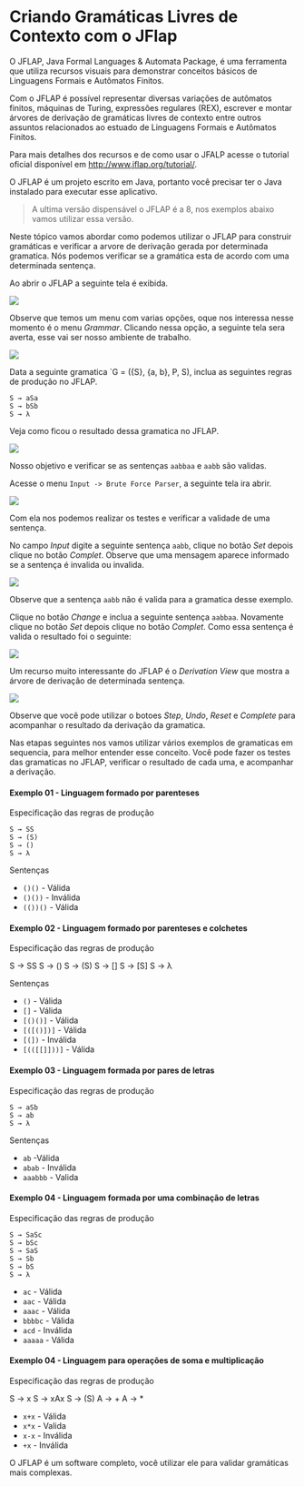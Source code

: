 Criando Gramáticas Livres de Contexto com o JFlap
======

O JFLAP, Java Formal Languages & Automata Package, é uma ferramenta que utiliza recursos visuais para demonstrar conceitos básicos de Linguagens Formais e Autômatos Finitos.

Com o JFLAP é possível representar diversas variações de autômatos finitos, máquinas de Turing, expressões regulares (REX), escrever e montar árvores de derivação de gramáticas livres de contexto entre outros assuntos relacionados ao estuado de Linguagens Formais e Autômatos Finitos.

Para mais detalhes dos recursos e de como usar o JFALP acesse o tutorial oficial disponível em http://www.jflap.org/tutorial/.

O JFLAP é um projeto escrito em Java, portanto você precisar ter o Java instalado para executar esse aplicativo.
 
> A ultima versão dispensável o JFLAP é a 8, nos exemplos abaixo vamos utilizar essa versão.

Neste tópico vamos abordar como podemos utilizar o JFLAP para construir gramáticas e verificar a arvore de derivação gerada por determinada gramatica. Nós podemos verificar se a gramática esta de acordo com uma determinada sentença.

Ao abrir o JFLAP a seguinte tela é exibida.

![](../images/part3-JFLAP-options.png)

Observe que temos um menu com varias opções, oque nos interessa nesse momento é o menu *Grammar*. Clicando nessa opção, a seguinte tela sera averta, esse vai ser nosso ambiente de trabalho.

![](../images/part3-JFLAP-options-grammar.png)

Data a seguinte gramatica `G = ({S}, {a, b}, P, S), inclua as seguintes regras de produção no JFLAP.

```
S → aSa
S → bSb
S → λ
```

Veja como ficou o resultado dessa gramatica no JFLAP.

![](../images/part3-JFLAP-options-basic-grammar.png)

Nosso objetivo e verificar se as sentenças `aabbaa` e `aabb` são validas.

Acesse o menu `Input -> Brute Force Parser`, a seguinte tela ira abrir.

![](../images/part3-JFLAP-options-basic-grammar-brute-force-parser.png)

Com ela nos podemos realizar os testes e verificar a validade de uma sentença.

No campo *Input* digite a seguinte sentença `aabb`, clique no botão *Set* depois clique no botão *Complet*. Observe que uma mensagem aparece informado se a sentença é invalida ou invalida.

![](../images/part3-JFLAP-options-basic-grammar-brute-force-parser-invalid.png)

Observe que a sentença `aabb` não é valida para a gramatica desse exemplo.

Clique no botão *Change* e inclua a seguinte sentença `aabbaa`. Novamente clique no botão *Set* depois clique no botão *Complet*. Como essa sentença é valida o resultado foi o seguinte:

![](../images/part3-JFLAP-options-basic-grammar-brute-force-parser-valid.png)

Um recurso muito interessante do JFLAP é o *Derivation View* que mostra a árvore de derivação de determinada sentença.

![](../images/part3-JFLAP-options-basic-grammar-brute-force-parser-valid-tree.png)

Observe que você pode utilizar o botoes *Step*, *Undo*, *Reset* e *Complete* para acompanhar o resultado da derivação da gramatica.

Nas etapas seguintes nos vamos utilizar vários exemplos de gramaticas em sequencia, para melhor entender esse conceito. Você pode fazer os testes das gramaticas no JFLAP, verificar o resultado de cada uma, e acompanhar a derivação.

#### Exemplo 01 - Linguagem formado por parenteses

Especificação das regras de produção

```  
S → SS
S → (S)
S → ()
S → λ
```

Sentenças


* `()()` - Válida
* `()())` - Inválida
* `(())()` - Válida

#### Exemplo 02 - Linguagem formado por parenteses e colchetes

Especificação das regras de produção

S → SS
S → ()
S → (S)
S → []
S → [S]
S → λ

Sentenças


* `()` - Válida
* `[]` - Válida
* `[()()]` - Válida
* `[([()])]` - Válida
* `[(])` -  Inválida
* `[(([[]]))]` - Válida


#### Exemplo 03 - Linguagem formada por pares de  letras

Especificação das regras de produção

```  
S → aSb
S → ab
S → λ
```

Sentenças

* `ab` -Válida
* `abab` - Inválida
* `aaabbb` - Valida

#### Exemplo 04 - Linguagem formada por uma combinação de letras

Especificação das regras de produção

```
S → SaSc
S → bSc
S → SaS
S → Sb
S → bS
S → λ
```

* `ac` - Válida
* `aac` - Válida
* `aaac` - Válida
* `bbbbc` - Válida
* `acd` - Inválida
* `aaaaa` - Válida

#### Exemplo 04 - Linguagem para operações de soma e multiplicação 

Especificação das regras de produção

S → x
S → xAx
S → (S)
A → +
A → *


*  `x+x` - Válida
*  `x*x` - Valida
*  `x-x` - Inválida
* `+x` - Inválida


O JFLAP é um software completo, você utilizar ele para validar gramáticas mais complexas.
